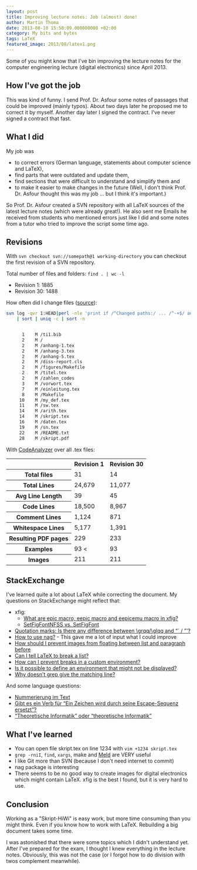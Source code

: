 ```yaml
---
layout: post
title: Improving lecture notes: Job (almost) done!
author: Martin Thoma
date: 2013-08-10 15:50:09.000000000 +02:00
category: My bits and bytes
tags: LaTeX
featured_image: 2013/08/latex1.png
---
```

Some of you might know that I've bin improving the lecture notes for the computer engineering lecture (digital electronics) since April 2013.

<h2>How I've got the job</h2>
This was kind of funny. I send Prof. Dr. Asfour some notes of passages that could be improved (mainly typos). About two days later he proposed me to correct it by myself. Another day later I signed the contract. I've never signed a contract that fast.

<h2>What I did</h2>
My job was 
<ul>
  <li>to correct errors (German language, statements about computer science and LaTeX),</li>
  <li>find parts that were outdated and update them,</li>
  <li>find sections that were difficult to understand and simplify them and</li>
  <li>to make it easier to make changes in the future (Well, I don't think Prof. Dr. Asfour thought this was my job ... but I think it's important.)</li>
</ul>

So Prof. Dr. Asfour created a SVN repository with all LaTeX sources of the latest lecture notes (which were already great!). He also sent me Emails he received from students who mentioned errors just like I did and some notes from a tutor who tried to improve the script some time ago.

<h2>Revisions</h2>
With <code>svn checkout svn://somepath@1 working-directory</code> you can checkout the first revision of a SVN repository. 

Total number of files and folders: <code>find . | wc -l</code>
<ul>
  <li>Revision 1: 1885</li>
  <li>Revision 30: 1488</li>
</ul>

How often did I change files (<a href="http://wirespeed.wordpress.com/2011/06/08/subversion-how-many-times-has-a-file-been-modified/">source</a>):

```bash
svn log -qvr 1:HEAD|perl -nle 'print if /^Changed paths:/ ... /^-+$/ and /^\s/' \
    | sort | uniq -c | sort -n
``` 

```bash

      1    M /ti1.bib
      2    M /
      2    M /anhang-1.tex
      2    M /anhang-3.tex
      2    M /anhang-5.tex
      2    M /diss-report.cls
      2    M /figures/Makefile
      2    M /titel.tex
      2    M /zahlen_codes
      3    M /vorwort.tex
      7    M /einleitung.tex
      8    M /Makefile
     10    M /my_def.tex
     11    M /sw.tex
     14    M /arith.tex
     14    M /skript.tex
     16    M /daten.tex
     19    M /sn.tex
     22    M /README.txt
     28    M /skript.pdf

```

With <a href="https://sourceforge.net/projects/codeanalyze-gpl/">CodeAnalyzer</a> over all .tex files:
<table>
<tr>
<th>&nbsp;</th>
<th>Revision 1</th>
<th>Revision 30</th>
</tr>
<tr>
<th>Total files</th>
<td>31</td>
<td>14</td>
</tr>
<tr>
<th>Total Lines</th>
<td>24,679</td>
<td>11,077</td>
</tr>
<tr>
<th>Avg Line Length</th>
<td>39</td>
<td>45</td>
</tr>
<tr>
<th>Code Lines</th>
<td>18,500</td>
<td>8,967</td>
</tr>
<tr>
<th>Comment Lines</th>
<td>1,124</td>
<td>871</td>
</tr>
<tr>
<th>Whitespace Lines</th>
<td>5,177</td>
<td>1,391</td>
</tr>
<tr>
<th>Resulting PDF pages</th>
<td>229</td>
<td>233</td>
</tr>
<tr>
<th>Examples</th>
<td>93 <</td>
<td>93</td>
</tr>
<tr>
<th>Images</th>
<td>211</td>
<td>211</td>
</tr>
</table>

<h2>StackExchange</h2>
I've learned quite a lot about LaTeX while correcting the document. My questions on StackExchange might reflect that:

<ul>
  <li>xfig:
    <ul>
      <li><a href="http://tex.stackexchange.com/q/109388/5645">What are epic macro, eepic macro and eepicemu macro in xfig?</a></li>
      <li><a href="http://tex.stackexchange.com/questions/115773/setfigfontnfss-vs-setfigfont">SetFigFontNFSS vs. SetFigFont</a></li>
    </ul>
  </li>
  <li><a href="http://tex.stackexchange.com/q/117704/5645">Quotation marks: Is there any difference between \grqq/\glqq and &ldquo;` / &rdquo;'?</a></li>
  <li><a href="http://tex.stackexchange.com/q/117751/5645">How to use nag?</a> - This gave me a lot of input what I could improve</li>
  <li><a href="http://tex.stackexchange.com/q/121725/5645">How should I prevent images from floating between list and paragraph before</a></li>
  <li><a href="http://tex.stackexchange.com/q/125657/5645">Can I tell LaTeX to break a list?</a></li>
  <li><a href="http://tex.stackexchange.com/q/126790/5645">How can I prevent breaks in a custom environment?</a></li>
  <li><a href="http://tex.stackexchange.com/q/127561/5645">Is it possible to define an environment that might not be displayed?</a></li>
  <li><a href="http://stackoverflow.com/q/18158930/562769">Why doesn't grep give the matching line?</a></li>
</ul>

And some language questions:
<ul>
  <li><a href="http://german.stackexchange.com/q/7027/655">Nummerierung im Text</a></li>
  <li><a href="http://german.stackexchange.com/q/6589/655">Gibt es ein Verb f&uuml;r &ldquo;Ein Zeichen wird durch seine Escape-Sequenz ersetzt&rdquo;?</a></li>
  <li><a href="http://german.stackexchange.com/q/6154/655">&ldquo;Theoretische Informatik&rdquo; oder &ldquo;theoretische Informatik&rdquo;</a></li>
</ul>

<h2>What I've learned</h2>
<ul>
  <li>You can open file skript.tex on line 1234 with <code>vim +1234 skript.tex</code></li>
  <li><code>grep -rniI</code>, <code>find</code>, <code>xargs</code>, make and <a href="http://en.wikipedia.org/wiki/Meld_(software)">Meld</a> are VERY useful</li>
  <li>I like Git more than SVN (because I don't need internet to commit)</li>
  <li>nag package is interesting</li>
  <li>There seems to be no good way to create images for digital electronics which might contain LaTeX. xfig is the best I found, but it is very hard to use.</li>
</ul>

<h2>Conclusion</h2>
Working as a "Skript-HiWi" is easy work, but more time consuming than you might think. Even if you know how to work with LaTeX. Rebuilding a big document takes some time.

I was astonished that there were some topics which I didn't understand yet. After I've prepared for the exam, I thought I knew everything in the lecture notes. Obviously, this was not the case (or I forgot how to do division with twos complement meanwhile).
